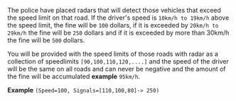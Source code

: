 The police have placed radars that will detect those vehicles that exceed the speed limit on that road. If the driver's speed is ```10km/h to 19km/h``` above the speed limit, the fine will be ```100``` dollars, if it is exceeded by ```20km/h to 29km/h``` the fine will be ```250``` dollars and if it is exceeded by more than 30km/h the fine will be ```500``` dollars.

You will be provided with the speed limits of those roads with radar as a collection of speedlimits ```[90,100,110,120,....]``` and the speed of the driver will be the same on all roads and can never be negative and the amount of the fine will be accumulated **example** ```95km/h```.

**Example** ```(Speed=100, Signals=[110,100,80]-> 250)```